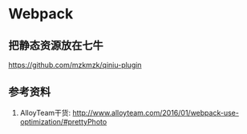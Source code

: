 # Webpack

## 把静态资源放在七牛

https://github.com/mzkmzk/qiniu-plugin


## 参考资料

1. AlloyTeam干货: <http://www.alloyteam.com/2016/01/webpack-use-optimization/#prettyPhoto>